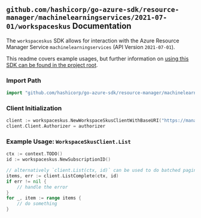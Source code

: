 
## `github.com/hashicorp/go-azure-sdk/resource-manager/machinelearningservices/2021-07-01/workspaceskus` Documentation

The `workspaceskus` SDK allows for interaction with the Azure Resource Manager Service `machinelearningservices` (API Version `2021-07-01`).

This readme covers example usages, but further information on [using this SDK can be found in the project root](https://github.com/hashicorp/go-azure-sdk/tree/main/docs).

### Import Path

```go
import "github.com/hashicorp/go-azure-sdk/resource-manager/machinelearningservices/2021-07-01/workspaceskus"
```


### Client Initialization

```go
client := workspaceskus.NewWorkspaceSkusClientWithBaseURI("https://management.azure.com")
client.Client.Authorizer = authorizer
```


### Example Usage: `WorkspaceSkusClient.List`

```go
ctx := context.TODO()
id := workspaceskus.NewSubscriptionID()

// alternatively `client.List(ctx, id)` can be used to do batched pagination
items, err := client.ListComplete(ctx, id)
if err != nil {
	// handle the error
}
for _, item := range items {
	// do something
}
```

